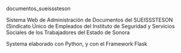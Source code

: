 documentos_sueisssteson

Sistema Web de Administración de Documentos del SUEISSSTESON (Sindicato Único de Empleados del Instituto de Seguridad y Servicios Sociales de los Trabajadores del Estado de Sonora

Systema elaborado con Python, y con el Framework Flask


